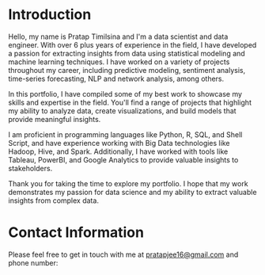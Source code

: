 # Introduction
Hello, my name is Pratap Timilsina and I'm a data scientist and data engineer. With over 6 plus years of experience in the field, I have developed a passion for          extracting insights from data using statistical modeling and machine learning techniques. I have worked on a variety of projects throughout my career, including       predictive modeling, sentiment analysis, time-series forecasting, NLP and network analysis, among others.

In this portfolio, I have compiled some of my best work to showcase my skills and expertise in the field. You'll find a range of projects that highlight my ability     to analyze data, create visualizations, and build models that provide meaningful insights.

I am proficient in programming languages like Python, R, SQL, and Shell Script, and have experience working with Big Data technologies like Hadoop, Hive, and           Spark. Additionally, I have worked with tools like Tableau, PowerBI, and Google Analytics to provide valuable insights to stakeholders.

Thank you for taking the time to explore my portfolio. I hope that my work demonstrates my passion for data science and my ability to extract valuable insights        from complex data.
    
# Contact Information
Please feel free to get in touch with me at pratapjee16@gmail.com and phone number:
